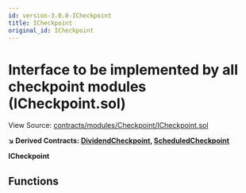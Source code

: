 ```yaml
---
id: version-3.0.0-ICheckpoint
title: ICheckpoint
original_id: ICheckpoint
---
```


# Interface to be implemented by all checkpoint modules (ICheckpoint.sol)

View Source: [contracts/modules/Checkpoint/ICheckpoint.sol](../../contracts/modules/Checkpoint/ICheckpoint.sol)

**↘ Derived Contracts: [DividendCheckpoint](DividendCheckpoint.md), [ScheduledCheckpoint](ScheduledCheckpoint.md)**

**ICheckpoint**

## Functions

